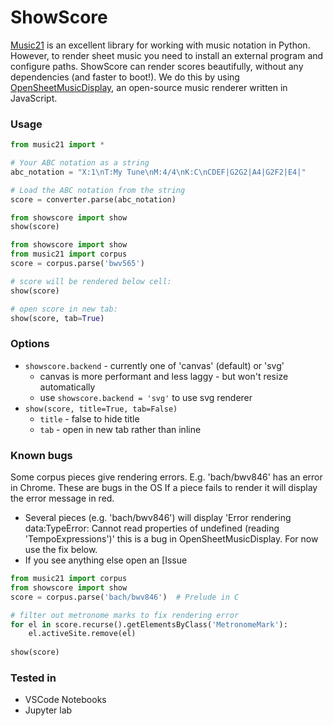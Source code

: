 # ShowScore

[Music21](https://github.com/cuthbertLab/music21) is an excellent library for
working with music notation in Python. However, to render sheet music you need
to install an external program and configure paths. ShowScore can render scores
beautifully, without any dependencies (and faster to boot!). We do this by using
[OpenSheetMusicDisplay](https://github.com/opensheetmusicdisplay/opensheetmusicdisplay),
an open-source music renderer written in JavaScript.

### Usage

```python
from music21 import *

# Your ABC notation as a string
abc_notation = "X:1\nT:My Tune\nM:4/4\nK:C\nCDEF|G2G2|A4|G2F2|E4|"

# Load the ABC notation from the string
score = converter.parse(abc_notation)

from showscore import show
show(score)
```

```python
from showscore import show
from music21 import corpus
score = corpus.parse('bwv565')

# score will be rendered below cell:
show(score)

# open score in new tab:
show(score, tab=True)
```

### Options

- `showscore.backend` - currently one of 'canvas' (default) or 'svg'
  - canvas is more performant and less laggy - but won't resize automatically
  - use `showscore.backend = 'svg'` to use svg renderer
- `show(score, title=True, tab=False)`
  - `title` - false to hide title
  - `tab` - open in new tab rather than inline

### Known bugs

Some corpus pieces give rendering errors. E.g. 'bach/bwv846' has an error in
Chrome. These are bugs in the OS If a piece fails to render it will display the
error message in red.

- Several pieces (e.g. 'bach/bwv846') will display 'Error rendering
  data:TypeError: Cannot read properties of undefined (reading
  'TempoExpressions')' this is a bug in OpenSheetMusicDisplay. For now use the
  fix below.
- If you see anything else open an [Issue

```python
from music21 import corpus
from showscore import show
score = corpus.parse('bach/bwv846')  # Prelude in C

# filter out metronome marks to fix rendering error
for el in score.recurse().getElementsByClass('MetronomeMark'):
    el.activeSite.remove(el)
    
show(score)
```

### Tested in

- VSCode Notebooks
- Jupyter lab
